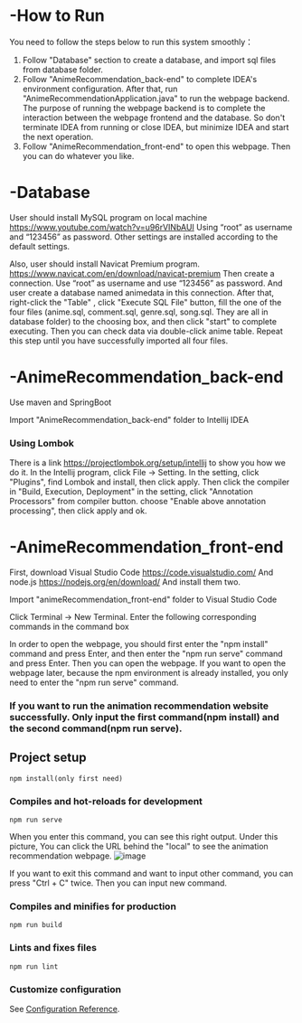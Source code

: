 # -How to Run
You need to follow the steps below to run this system smoothly：
1. Follow "Database" section to create a database, and import sql files from database folder.
2. Follow "AnimeRecommendation_back-end" to complete IDEA's environment configuration. After that, run "AnimeRecommendationApplication.java" to run the webpage backend. The purpose of running the webpage backend is to complete the interaction between the webpage frontend and the database. So don't terminate IDEA from running or close IDEA, but minimize IDEA and start the next operation.
3. Follow "AnimeRecommendation_front-end" to open this webpage. Then you can do whatever you like.

# -Database
User should install MySQL program on local machine
https://www.youtube.com/watch?v=u96rVINbAUI
Using “root” as username and “123456” as password. Other settings are installed according to the default settings.


Also, user should install Navicat Premium program.
https://www.navicat.com/en/download/navicat-premium
Then create a connection. Use “root” as username and use “123456” as password. And user create a database named animedata in this connection. After that, right-click the "Table" , click "Execute SQL File" button, fill the one of the four files (anime.sql, comment.sql, genre.sql, song.sql. They are all in database folder) to the choosing box, and then click "start" to complete executing. Then you can check data via double-click anime table. Repeat this step until you have successfully imported all four files.



# -AnimeRecommendation_back-end
Use maven and SpringBoot

Import "AnimeRecommendation_back-end" folder to Intellij IDEA

### Using Lombok
There is a link https://projectlombok.org/setup/intellij to show you how we do it.
In the Intellij program, click File -> Setting. In the setting, click "Plugins", find Lombok and install, then click apply. Then click the compiler in "Build, Execution, Deployment" in the setting, click "Annotation Processors" from compiler button. choose "Enable above annotation processing", then click apply and ok.



# -AnimeRecommendation_front-end
First, download Visual Studio Code 
https://code.visualstudio.com/
And node.js
https://nodejs.org/en/download/
And install them two.

Import "animeRecommendation_front-end" folder to Visual Studio Code

Click Terminal -> New Terminal. Enter the following corresponding commands in the command box

In order to open the webpage, you should first enter the "npm install" command and press Enter, and then enter the "npm run serve" command and press Enter. Then you can open the webpage. If you want to open the webpage later, because the npm environment is already installed, you only need to enter the "npm run serve" command.

### If you want to run the animation recommendation website successfully. Only input the first command(npm install) and the second command(npm run serve).

## Project setup
```
npm install(only first need)
```

### Compiles and hot-reloads for development
```
npm run serve
```

When you enter this command, you can see this right output. Under this picture, You can click the URL behind the "local" to see the animation recommendation webpage.
![image](https://github.com/bsu-cs222-summer20-dll/an-anime-recommendation-system/blob/master/output1.png)


If you want to exit this command and want to input other command, you can press "Ctrl + C" twice. Then you can input new command.


### Compiles and minifies for production
```
npm run build
```

### Lints and fixes files
```
npm run lint
```

### Customize configuration
See [Configuration Reference](https://cli.vuejs.org/config/).
